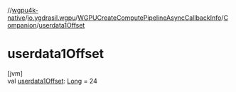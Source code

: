 //[wgpu4k-native](../../../../index.md)/[io.ygdrasil.wgpu](../../index.md)/[WGPUCreateComputePipelineAsyncCallbackInfo](../index.md)/[Companion](index.md)/[userdata1Offset](userdata1-offset.md)

# userdata1Offset

[jvm]\
val [userdata1Offset](userdata1-offset.md): [Long](https://kotlinlang.org/api/core/kotlin-stdlib/kotlin/-long/index.html) = 24